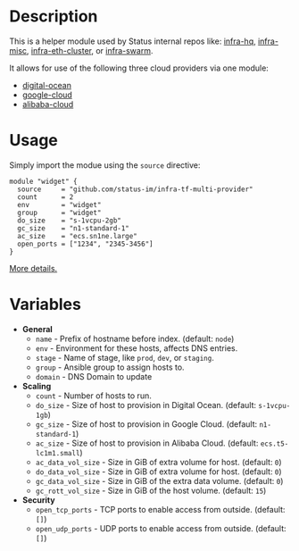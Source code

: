 # Description

This is a helper module used by Status internal repos like: [infra-hq](https://github.com/status-im/infra-hq), [infra-misc](https://github.com/status-im/infra-misc), [infra-eth-cluster](https://github.com/status-im/infra-eth-cluster), or [infra-swarm](https://github.com/status-im/infra-swarm).

It allows for use of the following three cloud providers via one module:
* [digital-ocean](https://github.com/status-im/infra-tf-digital-ocean)
* [google-cloud](https://github.com/status-im/infra-tf-google-cloud)
* [alibaba-cloud](https://github.com/status-im/infra-tf-alibaba-cloud)

# Usage

Simply import the modue using the `source` directive:
```hcl
module "widget" {
  source     = "github.com/status-im/infra-tf-multi-provider"
  count      = 2
  env        = "widget"
  group      = "widget"
  do_size    = "s-1vcpu-2gb"
  gc_size    = "n1-standard-1"
  ac_size    = "ecs.sn1ne.large"
  open_ports = ["1234", "2345-3456"]
}
```
[More details.](https://www.terraform.io/docs/modules/sources.html#github)

# Variables

* __General__
  * `name` - Prefix of hostname before index. (default: `node`)
  * `env` - Environment for these hosts, affects DNS entries.
  * `stage` - Name of stage, like `prod`, `dev`, or `staging`.
  * `group` - Ansible group to assign hosts to.
  * `domain` - DNS Domain to update
* __Scaling__
  * `count` - Number of hosts to run.
  * `do_size` - Size of host to provision in Digital Ocean. (default: `s-1vcpu-1gb`)
  * `gc_size` - Size of host to provision in Google Cloud. (default: `n1-standard-1`)
  * `ac_size` - Size of host to provision in Alibaba Cloud. (default: `ecs.t5-lc1m1.small`)
  * `ac_data_vol_size` - Size in GiB of extra volume for host. (default: `0`)
  * `do_data_vol_size` - Size in GiB of extra volume for host. (default: `0`)
  * `gc_data_vol_size` - Size in GiB of the extra data volume. (default: `0`)
  * `gc_rott_vol_size` - Size in GiB of the host volume. (default: `15`)
* __Security__
  * `open_tcp_ports` - TCP ports to enable access from outside. (default: `[]`)
  * `open_udp_ports` - UDP ports to enable access from outside. (default: `[]`)
